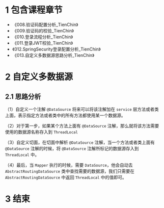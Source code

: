 # 1 包含课程章节

* 《008.验证码配置分析_TienChin》
* 《009.验证码的校验_TienChin》
* 《010.登录流程分析_TienChin》
* 《011.登录JWT校验_TienChin》
* 《012.SpringSecurity登录配置分析_TienChin》
* 《013.自定义多数据源思路分析_TienChin》

# 2 自定义多数据源

## 2.1 思路分析
 
（1）自定义一个注解 `@DataSource` 将来可以将该注解加在 `service` 层方法或者类上面，表示指定方法或者类中的所有方法都使用某一个数据源。

（2）对于第一步，如果某个方法上面有 `@DataSource` 注解，那么就将该方法需要使用的数据源名称存入到 `ThreadLocal`

（3）自定义切面，在切面中解析 `@DataSource` 注解，当一个方法或者类上面有 `@DataSource` 注解的时候，将 `@DataSource` 注解所标记的数据源存入到 `ThreadLocal` 中。

（4）最后，当 `Mapper` 执行的时候，需要 `DataSource`，他会自动去  `AbstractRoutingDataSource` 类中查找需要的数据源，我们只需要在 `AbstractRoutingDataSource` 中返回 `ThreadLocal` 中的值即可。

# 3 结束
